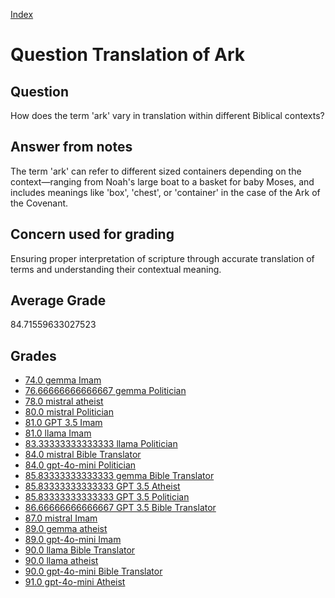 
[Index](../../index.md)
# Question Translation of Ark
## Question
How does the term 'ark' vary in translation within different Biblical contexts?

## Answer from notes
The term 'ark' can refer to different sized containers depending on the context—ranging from Noah's large boat to a basket for baby Moses, and includes meanings like 'box', 'chest', or 'container' in the case of the Ark of the Covenant.

## Concern used for grading
Ensuring proper interpretation of scripture through accurate translation of terms and understanding their contextual meaning.

## Average Grade
84.71559633027523

## Grades
 * [74.0 gemma Imam](../answers/gemma_Imam/Translation_of_Ark.md)
 * [76.66666666666667 gemma Politician](../answers/gemma_Politician/Translation_of_Ark.md)
 * [78.0 mistral atheist](../answers/mistral_atheist/Translation_of_Ark.md)
 * [80.0 mistral Politician](../answers/mistral_Politician/Translation_of_Ark.md)
 * [81.0 GPT 3.5 Imam](../answers/GPT_3.5_Imam/Translation_of_Ark.md)
 * [81.0 llama Imam](../answers/llama_Imam/Translation_of_Ark.md)
 * [83.33333333333333 llama Politician](../answers/llama_Politician/Translation_of_Ark.md)
 * [84.0 mistral Bible Translator](../answers/mistral_Bible_Translator/Translation_of_Ark.md)
 * [84.0 gpt-4o-mini Politician](../answers/gpt-4o-mini_Politician/Translation_of_Ark.md)
 * [85.83333333333333 gemma Bible Translator](../answers/gemma_Bible_Translator/Translation_of_Ark.md)
 * [85.83333333333333 GPT 3.5 Atheist](../answers/GPT_3.5_Atheist/Translation_of_Ark.md)
 * [85.83333333333333 GPT 3.5 Politician](../answers/GPT_3.5_Politician/Translation_of_Ark.md)
 * [86.66666666666667 GPT 3.5 Bible Translator](../answers/GPT_3.5_Bible_Translator/Translation_of_Ark.md)
 * [87.0 mistral Imam](../answers/mistral_Imam/Translation_of_Ark.md)
 * [89.0 gemma atheist](../answers/gemma_atheist/Translation_of_Ark.md)
 * [89.0 gpt-4o-mini Imam](../answers/gpt-4o-mini_Imam/Translation_of_Ark.md)
 * [90.0 llama Bible Translator](../answers/llama_Bible_Translator/Translation_of_Ark.md)
 * [90.0 llama atheist](../answers/llama_atheist/Translation_of_Ark.md)
 * [90.0 gpt-4o-mini Bible Translator](../answers/gpt-4o-mini_Bible_Translator/Translation_of_Ark.md)
 * [91.0 gpt-4o-mini Atheist](../answers/gpt-4o-mini_Atheist/Translation_of_Ark.md)
